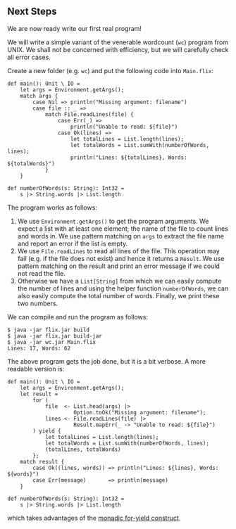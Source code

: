 ## Next Steps

We are now ready write our first real program! 

We will write a simple variant of the venerable wordcount (`wc`) program from
UNIX. We shall not be concerned with efficiency, but we will carefully check all 
error cases. 

Create a new folder (e.g. `wc`) and put the following code into `Main.flix`:

```flix
def main(): Unit \ IO = 
    let args = Environment.getArgs();
    match args {
        case Nil => println("Missing argument: filename")
        case file :: _ => 
            match File.readLines(file) {
                case Err(_) => 
                    println("Unable to read: ${file}")
                case Ok(lines) => 
                    let totalLines = List.length(lines);
                    let totalWords = List.sumWith(numberOfWords, lines);
                    println("Lines: ${totalLines}, Words: ${totalWords}")
            }
    }

def numberOfWords(s: String): Int32 = 
    s |> String.words |> List.length
```

The program works as follows:

1. We use `Environment.getArgs()` to get the program arguments. We expect a list
   with at least one element; the name of the file to count lines and words in.
   We use pattern matching on `args` to extract the file name and report an
   error if the list is empty.
2. We use `File.readLines` to read all lines of the file. This operation may
   fail (e.g. if the file does not exist) and hence it returns a `Result`. We use pattern matching on the result and print an error message if we could not read the file.
3. Otherwise we have a `List[String]` from which we can easily compute the
   number of lines and using the helper function `numberOfWords`, we can also
   easily compute the total number of words. Finally, we print these two numbers.

We can compile and run the program as follows:

```shell
$ java -jar flix.jar build    
$ java -jar flix.jar build-jar
$ java -jar wc.jar Main.flix  
Lines: 17, Words: 62
```

The above program gets the job done, but it is a bit verbose. A more readable
version is:

```flix
def main(): Unit \ IO = 
    let args = Environment.getArgs();
    let result = 
        for (
            file  <- List.head(args) |> 
                     Option.toOk("Missing argument: filename");
            lines <- File.readLines(file) |> 
                     Result.mapErr(_ -> "Unable to read: ${file}")
        ) yield {
            let totalLines = List.length(lines);
            let totalWords = List.sumWith(numberOfWords, lines);
            (totalLines, totalWords)
        };
    match result {
        case Ok((lines, words)) => println("Lines: ${lines}, Words: ${words}")
        case Err(message)       => println(message)
    }

def numberOfWords(s: String): Int32 = 
    s |> String.words |> List.length
```

which takes advantages of the [monadic for-yield construct](./monadic-for-yield.md).

